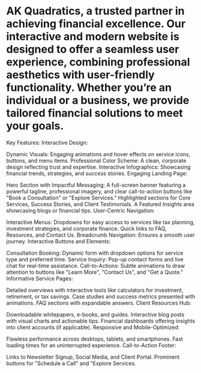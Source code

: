 # AK Quadratics, a trusted partner in achieving financial excellence. Our interactive and modern website is designed to offer a seamless user experience, combining professional aesthetics with user-friendly functionality. Whether you’re an individual or a business, we provide tailored financial solutions to meet your goals.

Key Features:
Interactive Design:

Dynamic Visuals: Engaging animations and hover effects on service icons, buttons, and menu items.
Professional Color Scheme: A clean, corporate design reflecting trust and expertise.
Interactive Infographics: Showcasing financial trends, strategies, and success stories.
Engaging Landing Page:

Hero Section with Impactful Messaging: A full-screen banner featuring a powerful tagline, professional imagery, and clear call-to-action buttons like "Book a Consultation" or "Explore Services."
Highlighted sections for Core Services, Success Stories, and Client Testimonials.
A Featured Insights area showcasing blogs or financial tips.
User-Centric Navigation:

Interactive Menus: Dropdowns for easy access to services like tax planning, investment strategies, and corporate finance.
Quick links to FAQ, Resources, and Contact Us.
Breadcrumb Navigation: Ensures a smooth user journey.
Interactive Buttons and Elements:

Consultation Booking: Dynamic form with dropdown options for service type and preferred time.
Service Inquiry: Pop-up contact forms and live chat for real-time assistance.
Call-to-Actions: Subtle animations to draw attention to buttons like "Learn More", "Contact Us", and "Get a Quote."
Informative Service Pages:

Detailed overviews with interactive tools like calculators for investment, retirement, or tax savings.
Case studies and success metrics presented with animations.
FAQ sections with expandable answers.
Client Resources Hub:

Downloadable whitepapers, e-books, and guides.
Interactive blog posts with visual charts and actionable tips.
Financial dashboards offering insights into client accounts (if applicable).
Responsive and Mobile-Optimized:

Flawless performance across desktops, tablets, and smartphones.
Fast loading times for an uninterrupted experience.
Call-to-Action Footer:

Links to Newsletter Signup, Social Media, and Client Portal.
Prominent buttons for "Schedule a Call" and "Explore Services.
